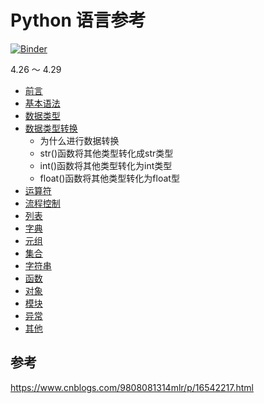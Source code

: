 
# Python 语言参考

[![Binder](https://mybinder.org/badge_logo.svg)](https://mybinder.org/v2/gh/chudaozhe/python-manual/HEAD)

4.26 ～ 4.29

* [前言](README.md)
* [基本语法](语言基础/基本语法.ipynb)
* [数据类型](语言基础/数据类型.ipynb)
* [数据类型转换](语言基础/数据类型转换.ipynb)
  * 为什么进行数据转换
  * str()函数将其他类型转化成str类型
  * int()函数将其他类型转化为int类型
  * float()函数将其他类型转化为float型
* [运算符](语言基础/运算符.ipynb)
* [流程控制](语言基础/流程控制.ipynb)
* [列表](语言基础/列表.ipynb)
* [字典](语言基础/字典.ipynb)
* [元组](语言基础/元组.ipynb)
* [集合](语言基础/集合.ipynb)
* [字符串](语言基础/字符串.ipynb)
* [函数](语言基础/函数.ipynb)
* [对象](语言基础/对象.ipynb)
* [模块](语言基础/模块.ipynb)
* [异常](语言基础/异常.ipynb)
* [其他](语言基础/其他.ipynb)


## 参考
https://www.cnblogs.com/9808081314mlr/p/16542217.html
